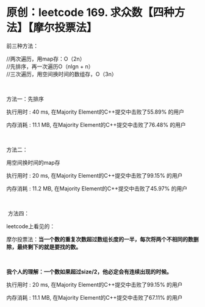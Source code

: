 # 原创：leetcode 169. 求众数【四种方法】【摩尔投票法】

前三种方法：

> 
<p>//两次遍历，用map存：O（2n）<br/>
//先排序，再一次遍历O（nlgn + n）<br/>
//三次遍历，用空间换时间的数组存，O（3n） </p>


 

方法一：先排序

执行用时 : 40 ms, 在Majority Element的C++提交中击败了55.89% 的用户

内存消耗 : 11.1 MB, 在Majority Element的C++提交中击败了76.48% 的用户

 

方法二：

用空间换时间的map存

执行用时 : 20 ms, 在Majority Element的C++提交中击败了99.15% 的用户

内存消耗 : 11.2 MB, 在Majority Element的C++提交中击败了45.97% 的用户

 

 方法四：

leetcode上看见的：

摩尔投票法：**当一个数的重复次数超过数组长度的一半，每次将两个不相同的数删除，最终剩下的就是要找的数。**

 

**我个人的理解：一个数如果超过size/2，他必定会有连续出现的时候。**

执行用时 : 20 ms, 在Majority Element的C++提交中击败了99.15% 的用户

内存消耗 : 11.1 MB, 在Majority Element的C++提交中击败了67.11% 的用户

 
